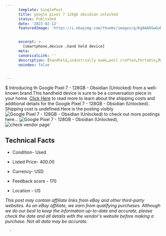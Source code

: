 ```yaml
---
      template: SinglePost
      title: google pixel 7 128gb obsidian unlocked 
      status: Published
      date: '2023-02-12'
      featuredImage: 'https://i.ebayimg.com/thumbs/images/g/Kg8AAOSwGoNj5dlJ/s-l225.jpg'
       

      excerpt: >-
        [smartphone,device ,hand held device]
      meta:
      canonicalLink: ''
      description: [handheld,industrially made,well crafted,Portable,Mobile,Compact,Convenient,Lightweight,Maneuverable,Man-portable,Miniature,Carriable,Hand-held,Light,Holdable,Transportable,Mobile device,Pocket-sized,On-the-go,Wireless,Cordless,Compact size,Convenient size, smartphone,device ,hand held device]
      noindex: false
      

---
```

$
      Introducing th Google Pixel 7 - 128GB - Obsidian (Unlocked) from a well-known brand.This handheld device  is sure to be a conversation piece in your home. [Click Here](https://www.ebay.com/itm/125764508469?hash=item1d48261b35%3Ag%3AKg8AAOSwGoNj5dlJ&mkevt=1&mkcid=1&mkrid=711-53200-19255-0&campid=%253CePNCampaignId%253E&customid=%253CreferenceId%253E&toolid=10049) to read more to learn about the shipping costs and additional details for the Google Pixel 7 - 128GB - Obsidian (Unlocked). Shipping cost is undefined.Here is the posting visibly ![Google Pixel 7 - 128GB - Obsidian (Unlocked)](https://i.ebayimg.com/thumbs/images/g/Kg8AAOSwGoNj5dlJ/s-l225.jpg) to check out more postings here... ![Google Pixel 7 - 128GB - Obsidian (Unlocked)](https://i.ebayimg.com/images/g/Kg8AAOSwGoNj5dlJ/s-l1600.jpg), ![check vendor page](https://origin-galleryplus.ebayimg.com/ws/web/125764508469_2_0_1/225x225.jpg,https://origin-galleryplus.ebayimg.com/ws/web/125764508469_3_0_1/225x225.jpg,https://origin-galleryplus.ebayimg.com/ws/web/125764508469_4_0_1/225x225.jpg)'

      

 ## Technical Facts 



     
      

 - Condition- Used 


      

 - Listed Price- 400.00 


      

 - Currency- USD 


      

 - Feedback score - 170 


      

 - Location - US 


      
      

 *_This post may contain affiliate links from eBay and other third-party websites. As an eBay affiliate, we earn from qualifying purchases. Although we do our best to keep the information up-to-date and accurate, please check the date and all details with the vendor's website before making a purchase. Not all data may be accurate._*




      -
